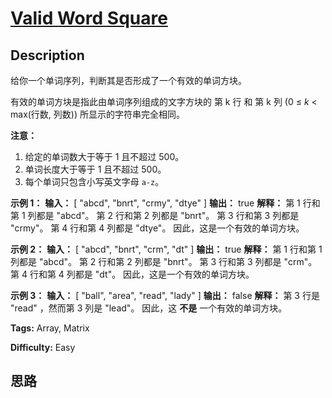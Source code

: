 # [Valid Word Square][title]

## Description

给你一个单词序列，判断其是否形成了一个有效的单词方块。

有效的单词方块是指此由单词序列组成的文字方块的 第 k 行 和 第 k 列 (0 ≤ _k_ < max(行数, 列数)) 所显示的字符串完全相同。

**注意：**

  1. 给定的单词数大于等于 1 且不超过 500。
  2. 单词长度大于等于 1 且不超过 500。
  3. 每个单词只包含小写英文字母 `a-z`。



**示例 1：**
            **输入：**    [      "abcd",      "bnrt",      "crmy",      "dtye"    ]        **输出：**    true        **解释：**    第 1 行和第 1 列都是 "abcd"。    第 2 行和第 2 列都是 "bnrt"。    第 3 行和第 3 列都是 "crmy"。    第 4 行和第 4 列都是 "dtye"。        因此，这是一个有效的单词方块。    



**示例 2：**
            **输入：**    [      "abcd",      "bnrt",      "crm",      "dt"    ]        **输出：**    true        **解释：**    第 1 行和第 1 列都是 "abcd"。    第 2 行和第 2 列都是 "bnrt"。    第 3 行和第 3 列都是 "crm"。    第 4 行和第 4 列都是 "dt"。        因此，这是一个有效的单词方块。    



**示例 3：**
            **输入：**    [      "ball",      "area",      "read",      "lady"    ]        **输出：**    false        **解释：**    第 3 行是 "read" ，然而第 3 列是 "lead"。        因此，这 **不是** 一个有效的单词方块。    




**Tags:** Array, Matrix

**Difficulty:** Easy

## 思路

[title]: https://leetcode-cn.com/problems/valid-word-square
